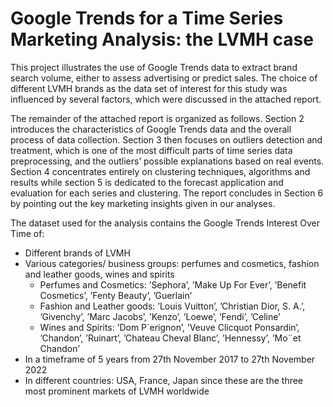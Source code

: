 # Google Trends for a Time Series Marketing Analysis: the LVMH case

This project illustrates the use of Google Trends data to extract brand search volume, either to assess advertising or predict sales. The choice of different LVMH brands as the data set of interest for this study was influenced by several factors, which were discussed in the attached report.

The remainder of the attached report is organized as follows. Section 2 introduces the characteristics of Google Trends data and the overall process of data collection. Section 3 then focuses on outliers detection and treatment, which is one of the most difficult parts of time series data preprocessing, and the outliers’ possible explanations based on real events. Section 4 concentrates entirely on clustering techniques, algorithms and results while section 5 is dedicated to the forecast application and evaluation for each series and clustering. The report concludes in Section 6 by pointing out the key marketing insights given in our analyses.

The dataset used for the analysis contains the Google Trends Interest Over Time of:
- Different brands of LVMH
- Various categories/ business groups: perfumes and cosmetics, fashion and leather goods, wines and spirits
  - Perfumes and Cosmetics: ’Sephora’, ’Make Up For Ever’, ’Benefit Cosmetics’, ’Fenty Beauty’, ’Guerlain’
  - Fashion and Leather goods: ’Louis Vuitton’, ’Christian Dior, S. A.’, ’Givenchy’, ’Marc Jacobs’, ’Kenzo’, ’Loewe’, ’Fendi’, ’Celine’
  - Wines and Spirits: ’Dom P´erignon’, ’Veuve Clicquot Ponsardin’, ’Chandon’, ’Ruinart’, ’Chateau Cheval Blanc’, ’Hennessy’, ’Mo¨et Chandon’
- In a timeframe of 5 years from 27th November 2017 to 27th November 2022
- In different countries: USA, France, Japan since these are the three most prominent markets
of LVMH worldwide
